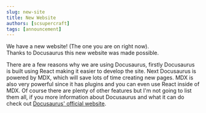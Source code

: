 ```yaml
---
slug: new-site
title: New Website
authors: [scsupercraft]
tags: [announcement]
---
```


We have a new website! (The one you are on right now).\
Thanks to Docusaurus this new website was made possible.

<!-- truncate -->

There are a few reasons why we are using Docusaurus, firstly Docusaurus is built using React making it easier to develop the site. Next Docusaurus is powered by MDX, which will save lots of time creating new pages. MDX is also very powerful since it has plugins and you can even use React inside of MDX. Of course there are plenty of other features but I'm not going to list them all, if you more information about Docusaurus and what it can do check out [Docusaurus' official website](https://docusaurus.io/docs/category/guides).
